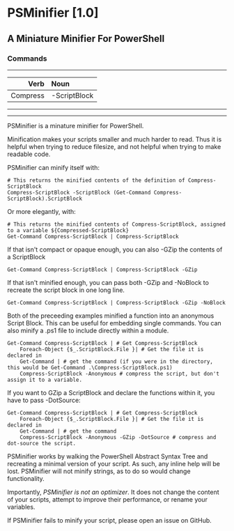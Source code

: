 
PSMinifier [1.0]
================
A Miniature Minifier For PowerShell
----------------
### Commands
-----------------------
|    Verb|Noun        |
|-------:|:-----------|
|Compress|-ScriptBlock|
-----------------------
---
PSMinifier is a minature minifier for PowerShell.

Minification makes your scripts smaller and much harder to read.  Thus it is helpful when trying to reduce filesize, and not 
helpful when trying to make readable code.

PSMinifier can minify itself with:
    
~~~
# This returns the minified contents of the definition of Compress-ScriptBlock
Compress-ScriptBlock -ScriptBlock (Get-Command Compress-ScriptBlock).ScriptBlock
~~~

Or more elegantly, with:

~~~
# This returns the minified contents of Compress-ScriptBlock, assigned to a variable ${Compressed-ScriptBlock}
Get-Command Compress-ScriptBlock | Compress-ScriptBlock
~~~


If that isn't compact or opaque enough, you can also -GZip the contents of a ScriptBlock

~~~
Get-Command Compress-ScriptBlock | Compress-ScriptBlock -GZip
~~~

If that isn't minified enough, you can pass both -GZip and -NoBlock to recreate the script block in one long line.
~~~
Get-Command Compress-ScriptBlock | Compress-ScriptBlock -GZip -NoBlock
~~~


Both of the preceeding examples minified a function into an anonymous Script Block.  This can be useful for embedding single 
commands.
You can also minify a .ps1 file to include directly within a module.
~~~
Get-Command Compress-ScriptBlock | # Get Compress-ScriptBlock
    Foreach-Object {$_.ScriptBlock.File }| # Get the file it is declared in
    Get-Command | # get the command (if you were in the directory, this would be Get-Command .\Compress-ScriptBlock.ps1)
    Compress-ScriptBlock -Anonymous # compress the script, but don't assign it to a variable.
~~~


If you want to GZip a ScriptBlock and declare the functions within it, you have to pass -DotSource:

~~~
Get-Command Compress-ScriptBlock | # Get Compress-ScriptBlock
    Foreach-Object {$_.ScriptBlock.File }| # Get the file it is declared in
    Get-Command | # get the command 
    Compress-ScriptBlock -Anonymous -GZip -DotSource # compress and dot-source the script.
~~~


PSMinifier works by walking the PowerShell Abstract Syntax Tree and recreating a minimal version of your script.  As such, any 
inline help will be lost.
PSMinifier will not minify strings, as to do so would change functionality.

Importantly, _PSMinifier is not an optimizer_.  It does not change the content of your scripts, attempt to improve their 
performance, or rename your variables.

If PSMinifier fails to minify your script, please open an issue on GitHub.